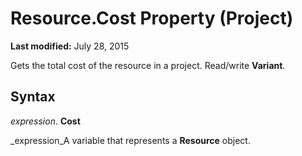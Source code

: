 
# Resource.Cost Property (Project)

 **Last modified:** July 28, 2015

Gets the total cost of the resource in a project. Read/write  **Variant**.

## Syntax

 _expression_. **Cost**

 _expression_A variable that represents a  **Resource** object.

